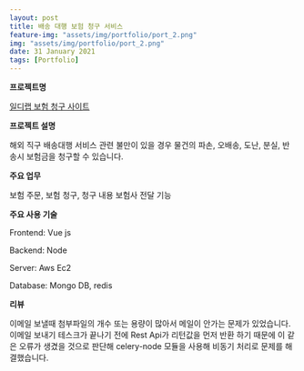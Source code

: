 ```yaml
---
layout: post
title: 배송 대행 보험 청구 서비스
feature-img: "assets/img/portfolio/port_2.png"
img: "assets/img/portfolio/port_2.png"
date: 31 January 2021
tags: [Portfolio]
---
```


**프로젝트명**

[일디랩 보험 청구 사이트](https://ilnoir.us/claim)

**프로젝트 설명**


해외 직구 배송대행 서비스 관련 불만이 있을 경우 물건의 파손, 오배송, 도난, 분실, 반송시 보험금을 청구할 수 있습니다. 

**주요 업무** 

보험 주문, 보험 청구, 청구 내용 보험사 전달 기능

**주요 사용 기술**

Frontend: Vue js

Backend: Node

Server: Aws Ec2

Database: Mongo DB, redis

**리뷰**

이메일 보낼때 첨부파일의 개수 또는 용량이 많아서 메일이 안가는 문제가 있었습니다. 
이메일 보내기 테스크가 끝나기 전에 Rest Api가 리턴값을 먼저 반환 하기 때문에 이 같은 오류가 생겼을 것으로 판단해 
celery-node 모듈을 사용해 비동기 처리로 문제를 해결했습니다.  
